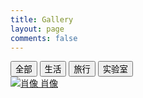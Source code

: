 ```yaml
---
title: Gallery
layout: page
comments: false
---
```


<div class="gallery-filter">
  <button data-filter="all" class="active">全部</button>
  <button data-filter="people">生活</button>
  <button data-filter="travel">旅行</button>
  <button data-filter="lab">实验室</button>
</div>

<div class="gallery-grid">
  <!-- 每个 a 是一张图：href = 大图；img src = 缩略图；data-caption = 标题；data-category = 分类（可多，用逗号） -->
  <!-- <a href="/images/photos/01-large.jpg" data-fancybox="photos" data-caption="海边日落" data-category="travel">
    <img src="/images/photos/thumbs/01.jpg" alt="海边日落" loading="lazy">
    <span class="caption">海边日落</span>
  </a> -->

  <a href="/images/photos/LA-0885.jpg" data-fancybox="photos" data-caption="肖像" data-category="people">
    <img src="/images/photos/LA-0885.jpg" alt="肖像" loading="lazy">
    <span class="caption">肖像</span>
  </a>

  <!-- <a href="/images/photos/03-large.jpg" data-fancybox="photos" data-caption="实验设备" data-category="lab">
    <img src="/images/photos/thumbs/03.jpg" alt="实验设备" loading="lazy">
    <span class="caption">实验设备</span>
  </a> -->
</div>

